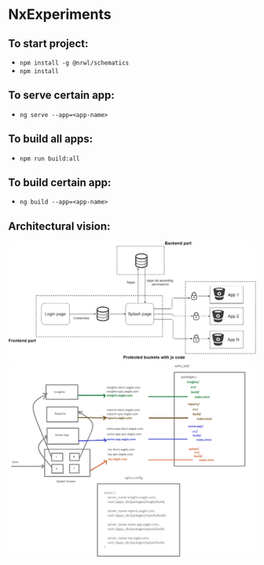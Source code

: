# NxExperiments

## To start project:
* `npm install -g @nrwl/schematics`
* `npm install`

## To serve certain app:
* `ng serve --app=<app-name>`

## To build all apps:
* `npm run build:all`

## To build certain app:
* `ng build --app=<app-name>`

## Architectural vision:

![Logo](arch-vision.jpg)
![nginx](nx-nginx.png)
